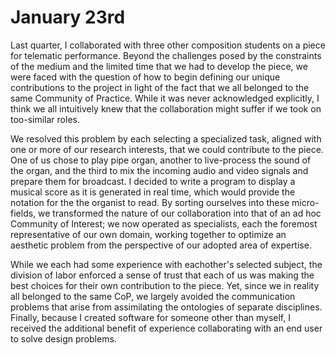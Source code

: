 # January 23rd

Last quarter, I collaborated with three other composition students on a piece for telematic performance. Beyond the challenges posed by the constraints of the medium and the limited time that we had to develop the piece, we were faced with the question of how to begin defining our unique contributions to the project in light of the fact that we all belonged to the same Community of Practice. While it was never acknowledged explicitly, I think we all intuitively knew that the collaboration might suffer if we took on too-similar roles.

We resolved this problem by each selecting a specialized task, aligned with one or more of our research interests, that we could contribute to the piece. One of us chose to play pipe organ, another to live-process the sound of the organ, and the third to mix the incoming audio and video signals and prepare them for broadcast. I decided to write a program to display a musical score as it is generated in real time, which would provide the notation for the the organist to read. By sorting ourselves into these micro-fields, we transformed the nature of our collaboration into that of an ad hoc Community of Interest; we now operated as specialists, each the foremost representative of our own domain, working together to optimize an aesthetic problem from the perspective of our adopted area of expertise.

While we each had some experience with eachother's selected subject, the division of labor enforced a sense of trust that each of us was making the best choices for their own contribution to the piece. Yet, since we in reality all belonged to the same CoP, we largely avoided the communication problems that arise from assimilating the ontologies of separate disciplines. Finally, because I created software for someone other than myself, I received the additional benefit of experience collaborating with an end user to solve design problems.